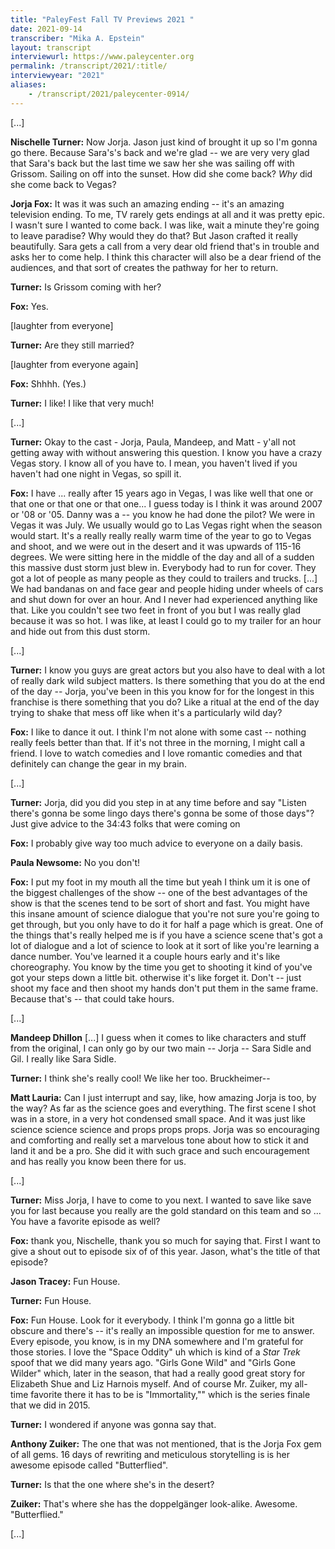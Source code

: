 ```yaml
---
title: "PaleyFest Fall TV Previews 2021 "
date: 2021-09-14
transcriber: "Mika A. Epstein"
layout: transcript
interviewurl: https://www.paleycenter.org
permalink: /transcript/2021/:title/
interviewyear: "2021"
aliases:
    - /transcript/2021/paleycenter-0914/
---
```


[...]

**Nischelle Turner:** Now Jorja. Jason just kind of brought it up so I'm gonna go there. Because Sara's's back and we're glad -- we are very very glad that Sara's back but the last time we saw her she was sailing off with Grissom. Sailing on off into the sunset. How did she come back? _Why_ did she come back to Vegas?

**Jorja Fox:** It was it was such an amazing ending  -- it's an amazing television ending. To me, TV rarely gets endings at all and it was pretty epic. I wasn't sure I wanted to come back. I was like, wait a minute they're going to leave paradise? Why would they do that? But Jason crafted it really beautifully. Sara gets a call from a very dear old friend that's in trouble and asks her to come help. I think this character will also be a dear friend of the audiences, and that sort of creates the pathway for her to return.

**Turner:**  Is Grissom coming with her?

**Fox:** Yes.

[laughter from everyone]

**Turner:** Are they still married?

[laughter from everyone again]

**Fox:** Shhhh. (Yes.)

**Turner:** I like! I like that very much!

[...]

**Turner:** Okay to the cast - Jorja, Paula, Mandeep, and Matt - y'all not getting away with without answering this question. I know you have a crazy Vegas story. I know all of you have to.
I mean, you haven't lived if you haven't had one night in Vegas, so spill it.

**Fox:** I have ... really after 15 years ago in Vegas, I was like well that one or that one or that one or that one... I guess today is I think it was around 2007 or '08 or '05. Danny was a -- you know he had done the pilot? We were in Vegas it was July. We usually would go to Las Vegas right when the season would start. It's a really really really warm time of the year to go to Vegas and shoot, and we were out in the desert and it was upwards of 115-16 degrees. We were sitting here in the middle of the day and all of a sudden this massive dust storm just blew in. Everybody had to run for cover. They got a lot of people as many people as they could to trailers and trucks. [...] We had bandanas on and face gear and people hiding under wheels of cars and shut down for over an hour. And I never had experienced anything like that. Like you couldn't see two feet in front of you but I was really glad because it was so hot. I was like, at least I could go to my trailer for an hour and hide out from this dust storm.

[...]

**Turner:** I know you guys are great actors but you also have to deal with a lot of really dark wild subject matters. Is there something that you do at the end of the day -- Jorja, you've been in this you know for for the longest in this franchise is there something that you do? Like a ritual at the end of the day trying to shake that mess off like when it's a particularly wild day?

**Fox:** I like to dance it out. I think I'm not alone with some cast -- nothing really feels better than that. If it's not three in the morning, I might call a friend. I love to watch comedies and I love romantic comedies and that definitely can change the gear in my brain.

[...]

**Turner:** Jorja, did you did you step in at any time before and say "Listen there's gonna be some lingo days there's gonna be some of those days"? Just give advice to the
34:43
folks that were coming on

**Fox:** I probably give way too much advice to everyone on a daily basis.

**Paula Newsome:** No you don't!

**Fox:** I put my foot in my mouth all the time but yeah I think um it is one of the biggest challenges of the show -- one of the best advantages of the show is that the scenes tend to be sort of short and fast. You might have this insane amount of science dialogue that you're not sure you're going to get through, but you only have to do it for half a page which is great. One of the things that's really helped me is if you have a science scene that's got a lot of dialogue and a lot of science to look at it sort of like you're learning a dance number. You've learned it a couple hours early and it's like choreography. You know by the time you get to shooting it kind of you've got your steps down a little bit. otherwise it's like forget it. Don't -- just shoot my face and then shoot my hands don't put them in the same frame. Because that's -- that could take hours.

[...]

**Mandeep Dhillon** [...] I guess when it comes to like characters and stuff from the original, I can only go by our two main -- Jorja -- Sara Sidle and Gil. I really like Sara Sidle.

**Turner:** I think she's really cool! We like her too. Bruckheimer--

**Matt Lauria:** Can I just interrupt and say, like, how amazing Jorja is too, by the way? As far as the science goes and everything. The first scene I shot was in a store, in a very hot condensed small space. And it was just like science science science and props props props. Jorja was so encouraging and comforting and really set a marvelous tone about how to stick it and land it and be a pro. She did it with such grace and such encouragement and has really you know been there for us.

[...]

**Turner:** Miss Jorja, I have to come to you next. I wanted to save like save you for last because you really are the gold standard on this team and so ... You have a favorite episode as well?

**Fox:** thank you, Nischelle, thank you so much for saying that. First I want to give a shout out to episode six of of this year. Jason, what's the title of that episode?

**Jason Tracey:** Fun House.

**Turner:** Fun House.

**Fox:** Fun House. Look for it everybody. I think I'm gonna go a little bit obscure and there's -- it's really an impossible question for me to answer. Every episode, you know, is in my DNA somewhere and I'm grateful for those stories. I love the "Space Oddity" uh which is kind of a _Star Trek_ spoof that we did many years ago. "Girls Gone Wild" and "Girls Gone Wilder" which, later in the season, that had a really good great story for Elizabeth Shue and Liz Harnois myself. And of course Mr. Zuiker, my all-time favorite there it has to be is "Immortality,"" which is the series finale that we did in 2015.

**Turner:** I wondered if anyone was gonna say that.

**Anthony Zuiker:** The one that was not mentioned, that is the Jorja Fox gem of all gems. 16 days of rewriting and meticulous storytelling is is her awesome episode called "Butterflied".

**Turner:** Is that the one where she's in the desert?

**Zuiker:**  That's where she has the doppelgänger look-alike. Awesome. "Butterflied."

[...]
